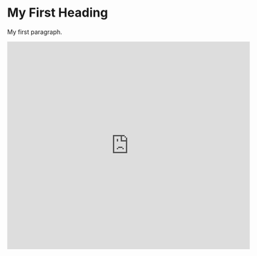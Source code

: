 <html>
<body>

<h1>My First Heading</h1>
<p>My first paragraph.</p>

<iframe src='https://www.weatherlink.com/embeddablePage/show/89a564bd5590474ab6f791003893da9b/wide' width='560' height='480' frameborder='0'></iframe> 

</body>
</html>
